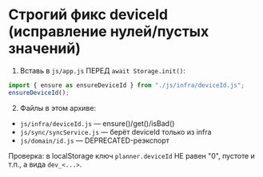 # Строгий фикс deviceId (исправление нулей/пустых значений)

1) Вставь в `js/app.js` ПЕРЕД `await Storage.init()`:
```js
import { ensure as ensureDeviceId } from "./js/infra/deviceId.js";
ensureDeviceId();
```
2) Файлы в этом архиве:
- `js/infra/deviceId.js` — ensure()/get()/isBad()
- `js/sync/syncService.js` — берёт deviceId только из infra
- `js/domain/id.js` — DEPRECATED-реэкспорт

Проверка: в localStorage ключ `planner.deviceId` НЕ равен "0", пустоте и т.п., а вида `dev_<...>`.
